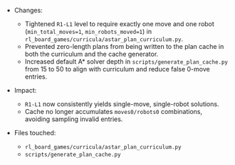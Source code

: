 - Changes:
  - Tightened `R1-L1` level to require exactly one move and one robot (`min_total_moves=1`, `min_robots_moved=1`) in `rl_board_games/curricula/astar_plan_curriculum.py`.
  - Prevented zero-length plans from being written to the plan cache in both the curriculum and the cache generator.
  - Increased default A* solver depth in `scripts/generate_plan_cache.py` from 15 to 50 to align with curriculum and reduce false 0-move entries.

- Impact:
  - `R1-L1` now consistently yields single-move, single-robot solutions.
  - Cache no longer accumulates `moves0/robots0` combinations, avoiding sampling invalid entries.

- Files touched:
  - `rl_board_games/curricula/astar_plan_curriculum.py`
  - `scripts/generate_plan_cache.py` 